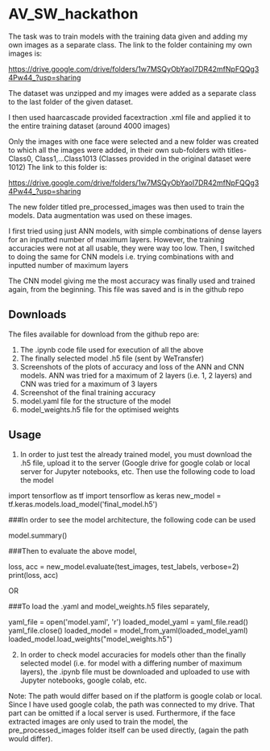 # AV_SW_hackathon
The task was to train models with the training data given and adding my own images as a separate class. The link to the folder containing my own images is: 

https://drive.google.com/drive/folders/1w7MSQyObYaoI7DR42mfNpFQQg34Pw44_?usp=sharing

The dataset was unzipped and my images were added as a separate class to the last folder of the given dataset.

I then used haarcascade provided facextraction .xml file and applied it to the entire training dataset (around 4000 images)

Only the images with one face were selected and a new folder was created to which all the images were added, in their own sub-folders with titles- Class0, Class1,...Class1013 (Classes provided in the original dataset were 1012)
The link to this folder is:

https://drive.google.com/drive/folders/1w7MSQyObYaoI7DR42mfNpFQQg34Pw44_?usp=sharing

The new folder titled pre_processed_images was then used to train the models. Data augmentation was used on these images.

I first tried using just ANN models, with simple combinations of dense layers for an inputted number of maximum layers. However, the training accuracies were not at all usable, they were way too low.
Then, I switched to doing the same for CNN models i.e. trying combinations with and inputted number of maximum layers

The CNN model giving me the most accuracy was finally used and trained again, from the beginning. This file was saved and is in the github repo

## Downloads

The files available for download from the github repo are:
1. The .ipynb code file used for execution of all the above
2. The finally selected model .h5 file (sent by WeTransfer)
3. Screenshots of the plots of accuracy and loss of the ANN and CNN models. ANN was tried for a maximum of 2 layers (i.e. 1, 2 layers) and CNN was tried for a maximum of 3 layers
4. Screenshot of the final training accuracy
5. model.yaml file for the structure of the model
6. model_weights.h5 file for the optimised weights

## Usage

1. In order to just test the already trained model, you must download the .h5 file, upload it to the server (Google drive for google colab or local server for Jupyter notebooks, etc. Then use the following code to load the model 

import tensorflow as tf
import tensorflow as keras
new_model = tf.keras.models.load_model('final_model.h5')

###In order to see the model architecture, the following code can be used

model.summary()

###Then to evaluate the above model,

loss, acc = new_model.evaluate(test_images, test_labels, verbose=2)
print(loss, acc)

OR

###To load the .yaml and model_weights.h5 files separately,

yaml_file = open('model.yaml', 'r')
loaded_model_yaml = yaml_file.read()
yaml_file.close()
loaded_model = model_from_yaml(loaded_model_yaml)
loaded_model.load_weights("model_weights.h5")

2. In order to check model accuracies for models other than the finally selected model (i.e. for model with a differing number of maximum layers), the .ipynb file must be downloaded and uploaded to use with Jupyter notebooks, google colab, etc.

Note: The path would differ based on if the platform is google colab or local. Since I have used google colab, the path was connected to my drive. That part can be omitted if a local server is used. Furthermore, if the face extracted images are only used to train the model, the pre_processed_images folder itself can be used directly, (again the path would differ).
